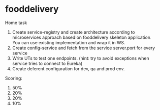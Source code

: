# fooddelivery
Home task
1. Create service-registry and create architecture according to microservices approach based on fooddelivery skeleton application. You can use existing implementation and wrap it in WS.
2. Create config-service and fetch from the service server.port for every service
3. Write UTs to test one endpoints. (hint: try to avoid exceptions when service tries to connect to Eureka)
4. Create deferent configuration for dev, qa and prod env.

Scoring:
1. 50%
2. 20%
3. 20%
4. 10%
